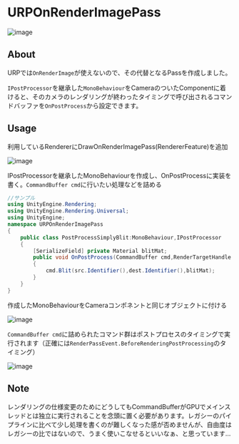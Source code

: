 # URPOnRenderImagePass

![image](https://user-images.githubusercontent.com/41163700/135601560-839f1508-c8ef-4999-b7b3-2b69183f2023.png)


## About

URPでは`OnRenderImage`が使えないので、その代替となるPassを作成しました。

`IPostProcessor`を継承した`MonoBehaviour`をCameraのついたComponentに着けると、そのカメラのレンダリングが終わったタイミングで呼び出されるコマンドバッファを`OnPostProcess`から設定できます。

## Usage

利用しているRendererにDrawOnRenderImagePass(RendererFeature)を追加

![image](https://user-images.githubusercontent.com/41163700/135601614-31e4c759-be36-4b82-af58-c611153c8ccb.png)


IPostProcessorを継承したMonoBehaviourを作成し、OnPostProcessに実装を書く。`CommandBuffer cmd`に行いたい処理などを詰める



```C#
//サンプル
using UnityEngine.Rendering;
using UnityEngine.Rendering.Universal;
using UnityEngine;
namespace URPOnRenderImagePass
{
    public class PostProcessSimplyBlit:MonoBehaviour,IPostProcessor
    {
        [SerializeField] private Material blitMat;
        public void OnPostProcess(CommandBuffer cmd,RenderTargetHandle src,RenderTargetHandle dest,RenderingData renderingData)
        {
            cmd.Blit(src.Identifier(),dest.Identifier(),blitMat);
        }
    }
}
```


作成したMonoBehaviourをCameraコンポネントと同じオブジェクトに付ける

![image](https://user-images.githubusercontent.com/41163700/135601680-c1f812d5-0048-4768-9d59-6bf4b70d1cce.png)


`CommandBuffer cmd`に詰められたコマンド群はポストプロセスのタイミングで実行されます（正確には`RenderPassEvent.BeforeRenderingPostProcessing`のタイミング）


![image](https://user-images.githubusercontent.com/41163700/135601560-839f1508-c8ef-4999-b7b3-2b69183f2023.png)


## Note

レンダリングの仕様変更のためにどうしてもCommandBufferがGPUでメインスレッドとは独立に実行されることを念頭に置く必要があります。レガシーのパイプラインに比べて少し処理を書くのが難しくなった感が否めませんが、自由度はレガシーの比ではないので、うまく使いこなせるといいなぁ、と思っています…
